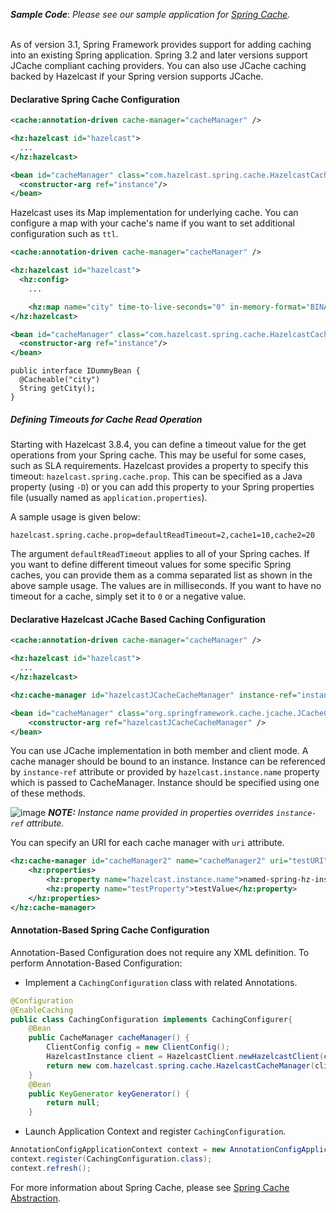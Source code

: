 
***Sample Code***: *Please see our sample application for <a href="https://github.com/hazelcast/hazelcast-code-samples/tree/master/hazelcast-integration/spring-cache-manager" target="_blank">Spring Cache</a>.*
<br></br>

As of version 3.1, Spring Framework provides support for adding caching into an existing Spring application. Spring 3.2 and later versions support JCache compliant caching providers. You can also use JCache caching backed by Hazelcast if your Spring version supports JCache.


#### Declarative Spring Cache Configuration

```xml
<cache:annotation-driven cache-manager="cacheManager" />

<hz:hazelcast id="hazelcast">
  ...
</hz:hazelcast>

<bean id="cacheManager" class="com.hazelcast.spring.cache.HazelcastCacheManager">
  <constructor-arg ref="instance"/>
</bean>
```

Hazelcast uses its Map implementation for underlying cache. You can configure a map with your cache's name if you want to set additional configuration such as `ttl`.

```xml
<cache:annotation-driven cache-manager="cacheManager" />

<hz:hazelcast id="hazelcast">
  <hz:config>
    ...

    <hz:map name="city" time-to-live-seconds="0" in-memory-format="BINARY" />
</hz:hazelcast>

<bean id="cacheManager" class="com.hazelcast.spring.cache.HazelcastCacheManager">
  <constructor-arg ref="instance"/>
</bean>
```

```
public interface IDummyBean {
  @Cacheable("city")
  String getCity();
}
```

##### Defining Timeouts for Cache Read Operation

Starting with Hazelcast 3.8.4, you can define a timeout value for the get operations from your Spring cache. This may be useful for some cases, such as SLA requirements. Hazelcast provides a property to specify this timeout: `hazelcast.spring.cache.prop`. This can be specified as a Java property (using `-D`) or you can add this property to your Spring properties file (usually named as `application.properties`).

A sample usage is given below:

```
hazelcast.spring.cache.prop=defaultReadTimeout=2,cache1=10,cache2=20
```

The argument `defaultReadTimeout` applies to all of your Spring caches. If you want to define different timeout values for some specific Spring caches, you can provide them as a comma separated list as shown in the above sample usage. The values are in milliseconds. If you want to have no timeout for a cache, simply set it to `0` or a negative value.



#### Declarative Hazelcast JCache Based Caching Configuration

```xml
<cache:annotation-driven cache-manager="cacheManager" />

<hz:hazelcast id="hazelcast">
  ...
</hz:hazelcast>

<hz:cache-manager id="hazelcastJCacheCacheManager" instance-ref="instance" name="hazelcastJCacheCacheManager"/>

<bean id="cacheManager" class="org.springframework.cache.jcache.JCacheCacheManager">
    <constructor-arg ref="hazelcastJCacheCacheManager" />
</bean>
```

You can use JCache implementation in both member and client mode. A cache manager should be bound to an instance. Instance can be referenced by `instance-ref` attribute or provided by `hazelcast.instance.name` property which is passed to CacheManager. Instance should be specified using one of these methods.

![image](../../images/NoteSmall.jpg) ***NOTE:*** *Instance name provided in properties overrides `instance-ref` attribute.*

You can specify an URI for each cache manager with `uri` attribute.


```xml
<hz:cache-manager id="cacheManager2" name="cacheManager2" uri="testURI">
    <hz:properties>
        <hz:property name="hazelcast.instance.name">named-spring-hz-instance</hz:property>
        <hz:property name="testProperty">testValue</hz:property>
    </hz:properties>
</hz:cache-manager>
```

#### Annotation-Based Spring Cache Configuration

Annotation-Based Configuration does not require any XML definition. To perform Annotation-Based Configuration:

- Implement a `CachingConfiguration` class with related Annotations.

```java
@Configuration
@EnableCaching
public class CachingConfiguration implements CachingConfigurer{
    @Bean
    public CacheManager cacheManager() {
        ClientConfig config = new ClientConfig();
        HazelcastInstance client = HazelcastClient.newHazelcastClient(config);
        return new com.hazelcast.spring.cache.HazelcastCacheManager(client);
    }
    @Bean
    public KeyGenerator keyGenerator() {
        return null;
    }
```

- Launch Application Context and register `CachingConfiguration`.

```java
AnnotationConfigApplicationContext context = new AnnotationConfigApplicationContext();
context.register(CachingConfiguration.class);
context.refresh();
```

For more information about Spring Cache, please see <a href="http://static.springsource.org/spring/docs/3.1.x/spring-framework-reference/html/cache.html" target="_blank">Spring Cache Abstraction</a>.


